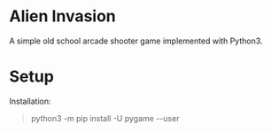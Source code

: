 # Alien Invasion
A simple old school arcade shooter game implemented with Python3.

# Setup

Installation:

>python3 -m pip install -U pygame --user
